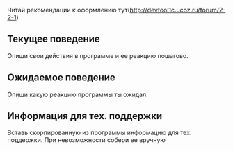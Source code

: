 Читай рекомендации к оформлению тут(http://devtool1c.ucoz.ru/forum/2-2-1)

## Текущее поведение

Опиши свои действия в программе и ее реакцию пошагово.

## Ожидаемое поведение

Опиши какую реакцию программы ты ожидал.

## Информация для тех. поддержки

Вставь скорпированную из программы информацию для тех. поддержки. При невозможности собери ее вручную
